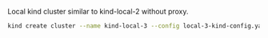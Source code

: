 Local kind cluster similar to kind-local-2 without proxy.

```bash
kind create cluster --name kind-local-3 --config local-3-kind-config.yaml
```
